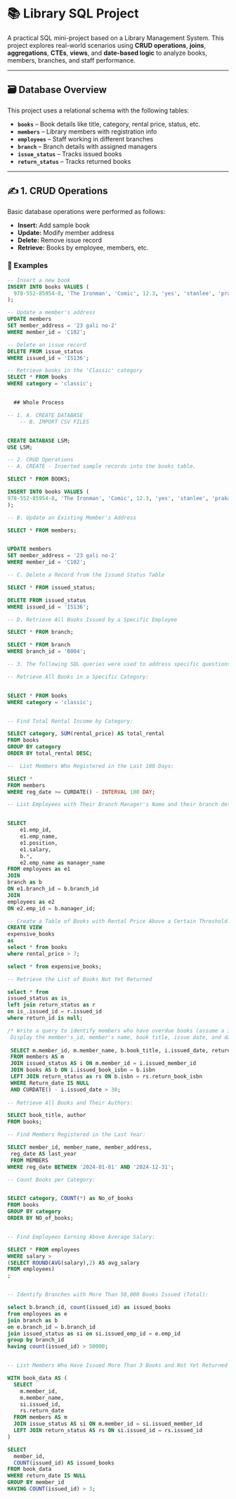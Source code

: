 # 📚 Library SQL Project

A practical SQL mini-project based on a Library Management System. This project explores real-world scenarios using **CRUD operations**, **joins**, **aggregations**, **CTEs**, **views**, and **date-based logic** to analyze books, members, branches, and staff performance.

---

## 🗃️ Database Overview

This project uses a relational schema with the following tables:

- **`books`** – Book details like title, category, rental price, status, etc.
- **`members`** – Library members with registration info
- **`employees`** – Staff working in different branches
- **`branch`** – Branch details with assigned managers
- **`issue_status`** – Tracks issued books
- **`return_status`** – Tracks returned books

---

## ✍️ 1. CRUD Operations

Basic database operations were performed as follows:

- **Insert:** Add sample book  
- **Update:** Modify member address  
- **Delete:** Remove issue record  
- **Retrieve:** Books by employee, members, etc.

### 🔧 Examples

```sql
-- Insert a new book
INSERT INTO books VALUES (
  978-552-85954-8, 'The Ironman', 'Comic', 12.3, 'yes', 'stanlee', 'prakash prajapat'
);

-- Update a member's address
UPDATE members
SET member_address = '23 gali no-2'
WHERE member_id = 'C102';

-- Delete an issue record
DELETE FROM issue_status
WHERE issued_id = 'IS136';

-- Retrieve books in the 'Classic' category
SELECT * FROM books
WHERE category = 'classic';


  ## Whole Process

-- 1. A. CREATE DATABASE
    -- B. IMPORT CSV FILES


CREATE DATABASE LSM;
USE LSM;

-- 2. CRUD Operations
-- A. CREATE - Inserted sample records into the books table.

SELECT * FROM BOOKS;

INSERT INTO books VALUES (
978-552-85954-8, 'The Ironman', 'Comic', 12.3, 'yes', 'stanlee', 'prakash prajapat'
);

-- B. Update an Existing Member's Address

SELECT * FROM members;


UPDATE members
SET member_address = '23 gali no-2'
WHERE member_id = 'C102';

-- C. Delete a Record from the Issued Status Table 

SELECT * FROM issued_status;

DELETE FROM issued_status
WHERE issued_id = 'IS136';

-- D. Retrieve All Books Issued by a Specific Employee

SELECT * FROM branch;

SELECT * FROM branch
WHERE branch_id = 'B004';

-- 3. The following SQL queries were used to address specific questions:

-- Retrieve All Books in a Specific Category:


SELECT * FROM books
WHERE category = 'classic';


-- Find Total Rental Income by Category:

SELECT category, SUM(rental_price) AS total_rental
FROM books
GROUP BY category
ORDER BY total_rental DESC;

-- 	List Members Who Registered in the Last 180 Days:

SELECT * 
FROM members 
WHERE reg_date >= CURDATE() - INTERVAL 180 DAY;

-- List Employees with Their Branch Manager's Name and their branch details:


SELECT 
    e1.emp_id,
    e1.emp_name,
    e1.position,
    e1.salary,
    b.*,
    e2.emp_name as manager_name
FROM employees as e1
JOIN 
branch as b
ON e1.branch_id = b.branch_id  
JOIN
employees as e2
ON e2.emp_id = b.manager_id;

-- Create a Table of Books with Rental Price Above a Certain Threshold:
CREATE VIEW
expensive_books
as
select * from books
where rental_price > 7;

select * from expensive_books;

-- Retrieve the List of Books Not Yet Returned

select * from 
issued_status as is_
left join return_status as r
on is_.issued_id = r.issued_id
where return_id is null;

/* Write a query to identify members who have overdue books (assume a 30-day return period).
 Display the member's_id, member's name, book title, issue date, and days overdue*/
 
 SELECT m.member_id, m.member_name, b.book_title, i.issued_date, return_date
 FROM members AS m
 JOIN issued_status AS i ON m.member_id = i.issued_member_id
 JOIN books AS b ON i.issued_book_isbn = b.isbn
 LEFT JOIN return_status as rs ON b.isbn = rs.return_book_isbn
 WHERE Return_date IS NULL
 AND CURDATE() - i.issued_date > 30;
 
-- Retrieve All Books and Their Authors:

SELECT book_title, author 
FROM books;

-- Find Members Registered in the Last Year:

SELECT member_id, member_name, member_address,
 reg_date AS last_year
 FROM MEMBERS
WHERE reg_date BETWEEN '2024-01-01' AND '2024-12-31';

-- Count Books per Category:


SELECT category, COUNT(*) as No_of_books
FROM books
GROUP BY category
ORDER BY NO_of_books;


-- Find Employees Earning Above Average Salary:

SELECT * FROM employees 
WHERE salary >
(SELECT ROUND(AVG(salary),2) AS avg_salary
FROM employees)
;


-- Identify Branches with More Than 50,000 Books Issued (Total):

select b.branch_id, count(issued_id) as issued_books
from employees as e
join branch as b
on e.branch_id = b.branch_id
join issued_status as si on si.issued_emp_id = e.emp_id
group by branch_id
having count(issued_id) > 50000;


-- List Members Who Have Issued More Than 3 Books and Not Yet Returned Any:

WITH book_data AS (
  SELECT 
    m.member_id,
    m.member_name,
    si.issued_id,
    rs.return_date
  FROM members AS m
  JOIN issue_status AS si ON m.member_id = si.issued_member_id
  LEFT JOIN return_status AS rs ON si.issued_id = rs.issued_id
)

SELECT 
  member_id, 
  COUNT(issued_id) AS issued_books
FROM book_data
WHERE return_date IS NULL
GROUP BY member_id
HAVING COUNT(issued_id) > 3;
